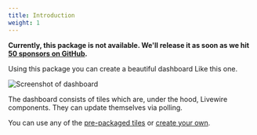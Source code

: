 ```yaml
---
title: Introduction
weight: 1
---
```


**Currently, this package is not available. We'll release it as soon as we hit [50 sponsors on GitHub](https://github.com/sponsors/spatie).**

Using this package you can create a beautiful dashboard Like this one.

![Screenshot of dashboard](https://docs.spatie.be/laravel-dashboard/v1/images/dashboard.png)

The dashboard consists of tiles which are, under the hood, Livewire components. They can update themselves via polling. 

You can use any of the [pre-packaged tiles](/laravel-dashboard/v1/adding-tiles/overview) or [create your own](/laravel-dashboard/v1/adding-tiles/creating-your-own-tile).


